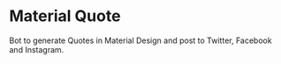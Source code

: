 # Material Quote

Bot to generate Quotes in Material Design and post to Twitter, Facebook and Instagram.
